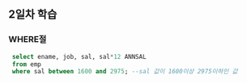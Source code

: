 ## 2일차 학습
### WHERE절

```sql
 select ename, job, sal, sal*12 ANNSAL
 from emp
 where sal between 1600 and 2975; --sal 값이 1600이상 2975이하인 값
